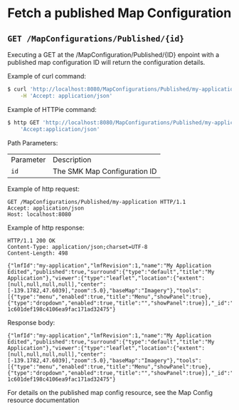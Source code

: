 # Fetch a published Map Configuration
## `GET /MapConfigurations/Published/{id}`

Executing a GET at the /MapConfiguration/Published/{ID} enpoint with a published map configuration ID will return the configuration details.

Example of curl
command:

``` bash
$ curl 'http://localhost:8080/MapConfigurations/Published/my-application' -i \
    -H 'Accept: application/json'
```

Example of HTTPie
command:

``` bash
$ http GET 'http://localhost:8080/MapConfigurations/Published/my-application' \
    'Accept:application/json'
```

Path Parameters:

|           |                              |
| --------- | ---------------------------- |
| Parameter | Description                  |
| `id`      | The SMK Map Configuration ID |

Example of http request:

``` http
GET /MapConfigurations/Published/my-application HTTP/1.1
Accept: application/json
Host: localhost:8080
```

Example of http response:

``` http
HTTP/1.1 200 OK
Content-Type: application/json;charset=UTF-8
Content-Length: 498

{"lmfId":"my-application","lmfRevision":1,"name":"My Application Edited","published":true,"surround":{"type":"default","title":"My Application"},"viewer":{"type":"leaflet","location":{"extent":[null,null,null,null],"center":[-139.1782,47.6039],"zoom":5.0},"baseMap":"Imagery"},"tools":[{"type":"menu","enabled":true,"title":"Menu","showPanel":true},{"type":"dropdown","enabled":true,"title":"","showPanel":true}],"_id":"ad593c1e44230b8894a465a049090521","_rev":"7-1c601def198c4106ea9fac171ad32475"}
```

Response
body:

``` options=
{"lmfId":"my-application","lmfRevision":1,"name":"My Application Edited","published":true,"surround":{"type":"default","title":"My Application"},"viewer":{"type":"leaflet","location":{"extent":[null,null,null,null],"center":[-139.1782,47.6039],"zoom":5.0},"baseMap":"Imagery"},"tools":[{"type":"menu","enabled":true,"title":"Menu","showPanel":true},{"type":"dropdown","enabled":true,"title":"","showPanel":true}],"_id":"ad593c1e44230b8894a465a049090521","_rev":"7-1c601def198c4106ea9fac171ad32475"}
```

For details on the published map config resource, see the Map Config
resource documentation
